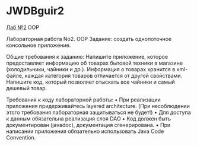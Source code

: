 # JWDBguir2
[Лаб №2](https://drive.google.com/file/d/1y9tyjeXoETFnRXTIth1lZcV-NTic6bEl/view?usp=sharing) OOP

Лабораторная работа No2. OOP
Задание: создать однопоточное консольное приложение.

Общие требования к заданию:
Напишите приложение, которое предоставляет информацию
об товарах бытовой техники в магазине (холодильники,
чайники и др.). Информация о товарах хранится в xml-файле,
каждая категория товаров отличается от другой свойствами.
Напишите код, который позволяет отыскать все чайники и
самый дешевый товар.

Требования к коду лабораторной работы:
• При реализации приложения придерживайтесь layered architecture. (При
несоблюдении этого требования лабораторная защитываться не будет!)
• Для доступа к данным обязательна реализация слоя DAO
• Код должен быть документирован (javadoc), документация сгенерирована.
• При написании приложения обязательно использовать Java Code Convention.

